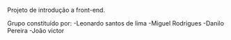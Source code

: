 Projeto de introdução a front-end.

Grupo constituído por:
-Leonardo santos de lima
-Miguel Rodrigues
-Danilo Pereira
-João victor



